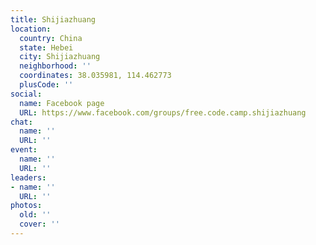 ```yaml
---
title: Shijiazhuang
location:
  country: China
  state: Hebei
  city: Shijiazhuang
  neighborhood: ''
  coordinates: 38.035981, 114.462773
  plusCode: ''
social:
  name: Facebook page
  URL: https://www.facebook.com/groups/free.code.camp.shijiazhuang
chat:
  name: ''
  URL: ''
event:
  name: ''
  URL: ''
leaders:
- name: ''
  URL: ''
photos:
  old: ''
  cover: ''
---
```

